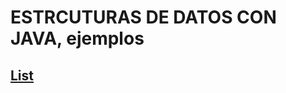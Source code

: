 # ESTRCUTURAS DE DATOS CON JAVA, ejemplos

## [List](https://github.com/pilarHdez/estructuras-de-datos-ejemplos/tree/master/list/)